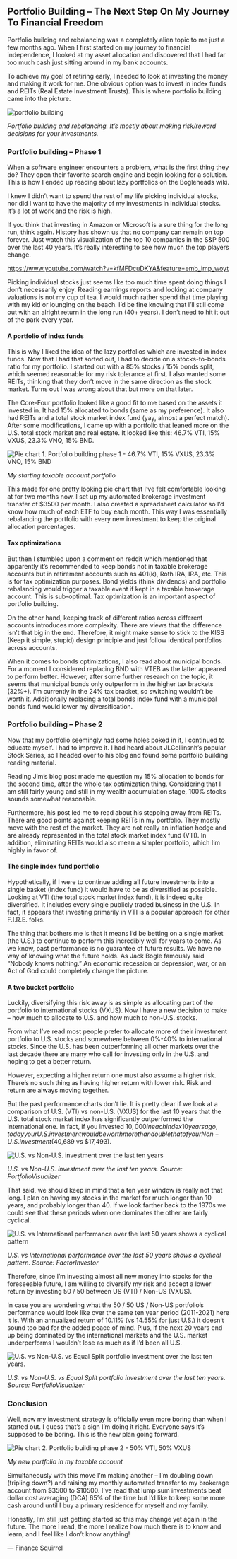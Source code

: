 ## Portfolio Building – The Next Step On My Journey To Financial Freedom

Portfolio building and rebalancing was a completely alien topic to me just a few months ago. When I first started on my journey to financial independence, I looked at my asset allocation and discovered that I had far too much cash just sitting around in my bank accounts.

To achieve my goal of retiring early, I needed to look at investing the money and making it work for me. One obvious option was to invest in index funds and REITs (Real Estate Investment Trusts). This is where portfolio building came into the picture.

![portfolio building](/images/portfolio-building.jpg)

*Portfolio building and rebalancing. It’s mostly about making risk/reward decisions for your investments.*

### Portfolio building – Phase 1

When a software engineer encounters a problem, what is the first thing they do? They open their favorite search engine and begin looking for a solution. This is how I ended up reading about lazy portfolios on the Bogleheads wiki.

I knew I didn’t want to spend the rest of my life picking individual stocks, nor did I want to have the majority of my investments in individual stocks. It’s a lot of work and the risk is high.

If you think that investing in Amazon or Microsoft is a sure thing for the long run, think again. History has shown us that no company can remain on top forever. Just watch this visualization of the top 10 companies in the S&P 500 over the last 40 years. It’s really interesting to see how much the top players change.

https://www.youtube.com/watch?v=kfMFDcuDKYA&feature=emb_imp_woyt

Picking individual stocks just seems like too much time spent doing things I don’t necessarily enjoy. Reading earnings reports and looking at company valuations is not my cup of tea. I would much rather spend that time playing with my kid or lounging on the beach. I’d be fine knowing that I’ll still come out with an alright return in the long run (40+ years). I don’t need to hit it out of the park every year.

#### A portfolio of index funds

This is why I liked the idea of the lazy portfolios which are invested in index funds. Now that I had that sorted out, I had to decide on a stocks-to-bonds ratio for my portfolio. I started out with a 85% stocks / 15% bonds split, which seemed reasonable for my risk tolerance at first. I also wanted some REITs, thinking that they don’t move in the same direction as the stock market. Turns out I was wrong about that but more on that later.

The Core-Four portfolio looked like a good fit to me based on the assets it invested in. It had 15% allocated to bonds (same as my preference). It also had REITs and a total stock market index fund (yay, almost a perfect match). After some modifications, I came up with a portfolio that leaned more on the U.S. total stock market and real estate. It looked like this: 46.7% VTI, 15% VXUS, 23.3% VNQ, 15% BND.

![Pie chart 1. Portfolio building phase 1 - 46.7% VTI, 15% VXUS, 23.3% VNQ, 15% BND](/images/pie-chart-1-starting-portfolio.png)

*My starting taxable account portfolio*

This made for one pretty looking pie chart that I’ve felt comfortable looking at for two months now. I set up my automated brokerage investment transfer of $3500 per month. I also created a spreadsheet calculator so I’d know how much of each ETF to buy each month. This way I was essentially rebalancing the portfolio with every new investment to keep the original allocation percentages.

#### Tax optimizations

But then I stumbled upon a comment on reddit which mentioned that apparently it’s recommended to keep bonds not in taxable brokerage accounts but in retirement accounts such as 401(k), Roth IRA, IRA, etc. This is for tax optimization purposes. Bond yields (think dividends) and portfolio rebalancing would trigger a taxable event if kept in a taxable brokerage account. This is sub-optimal. Tax optimization is an important aspect of portfolio building.

On the other hand, keeping track of different ratios across different accounts introduces more complexity. There are views that the difference isn’t that big in the end. Therefore, it might make sense to stick to the KISS (Keep it simple, stupid) design principle and just follow identical portfolios across accounts.

When it comes to bonds optimizations, I also read about municipal bonds. For a moment I considered replacing BND with VTEB as the latter appeared to perform better. However, after some further research on the topic, it seems that municipal bonds only outperform in the higher tax brackets (32%+). I’m currently in the 24% tax bracket, so switching wouldn’t be worth it. Additionally replacing a total bonds index fund with a municipal bonds fund would lower my diversification.

### Portfolio building – Phase 2

Now that my portfolio seemingly had some holes poked in it, I continued to educate myself. I had to improve it. I had heard about JLCollinsnh’s popular Stock Series, so I headed over to his blog and found some portfolio building reading material.

Reading Jim’s blog post made me question my 15% allocation to bonds for the second time, after the whole tax optimization thing. Considering that I am still fairly young and still in my wealth accumulation stage, 100% stocks sounds somewhat reasonable.

Furthermore, his post led me to read about his stepping away from REITs. There are good points against keeping REITs in my portfolio. They mostly move with the rest of the market. They are not really an inflation hedge and are already represented in the total stock market index fund (VTI). In addition, eliminating REITs would also mean a simpler portfolio, which I’m highly in favor of.

#### The single index fund portfolio

Hypothetically, if I were to continue adding all future investments into a single basket (index fund) it would have to be as diversified as possible. Looking at VTI (the total stock market index fund), it is indeed quite diversified. It includes every single publicly traded business in the U.S. In fact, it appears that investing primarily in VTI is a popular approach for other F.I.R.E. folks.

The thing that bothers me is that it means I’d be betting on a single market (the U.S.) to continue to perform this incredibly well for years to come. As we know, past performance is no guarantee of future results. We have no way of knowing what the future holds. As Jack Bogle famously said “Nobody knows nothing.” An economic recession or depression, war, or an Act of God could completely change the picture.

#### A two bucket portfolio

Luckily, diversifying this risk away is as simple as allocating part of the portfolio to international stocks (VXUS). Now I have a new decision to make – how much to allocate to U.S. and how much to non-U.S. stocks.

From what I’ve read most people prefer to allocate more of their investment portfolio to U.S. stocks and somewhere between 0%-40% to international stocks. Since the U.S. has been outperforming all other markets over the last decade there are many who call for investing only in the U.S. and hoping to get a better return.

However, expecting a higher return one must also assume a higher risk. There’s no such thing as having higher return with lower risk. Risk and return are always moving together.

But the past performance charts don’t lie. It is pretty clear if we look at a comparison of U.S. (VTI) vs non-U.S. (VXUS) for the last 10 years that the U.S. total stock market index has significantly outperformed the international one. In fact, if you invested $10,000 in each index 10 years ago, today your U.S. investment would be worth more than double that of your Non-U.S. investment ($40,689 vs $17,493).

![U.S. vs Non-U.S. investment over the last ten years](/images/us-vs-non-us-10yr.png)

*U.S. vs Non-U.S. investment over the last ten years. Source: PortfolioVisualizer*

That said, we should keep in mind that a ten year window is really not that long. I plan on having my stocks in the market for much longer than 10 years, and probably longer than 40. If we look farther back to the 1970s we could see that these periods when one dominates the other are fairly cyclical.

![U.S. vs International performance over the last 50 years shows a cyclical pattern](/images/us-vs-international-50yr.png)

*U.S. vs International performance over the last 50 years shows a cyclical pattern. Source: FactorInvestor*

Therefore, since I’m investing almost all new money into stocks for the foreseeable future, I am willing to diversify my risk and accept a lower return by investing 50 / 50 between US (VTI) / Non-US (VXUS).

In case you are wondering what the 50 / 50 US / Non-US portfolio’s performance would look like over the same ten year period (2011-2021) here it is. With an annualized return of 10.11% (vs 14.55% for just U.S.) it doesn’t sound too bad for the added peace of mind. Plus, if the next 20 years end up being dominated by the international markets and the U.S. market underperforms I wouldn’t lose as much as if I’d been all U.S.

![U.S. vs Non-U.S. vs Equal Split portfolio investment over the last ten years.](/images/us-vs-non-us-vs-equal-split-10yr.png)

*U.S. vs Non-U.S. vs Equal Split portfolio investment over the last ten years. Source: PortfolioVisualizer*

### Conclusion

Well, now my investment strategy is officially even more boring than when I started out. I guess that’s a sign I’m doing it right. Everyone says it’s supposed to be boring. This is the new plan going forward.

![Pie chart 2. Portfolio building phase 2 - 50% VTI, 50% VXUS](/images/new-portfolio-pie-chart.png)

*My new portfolio in my taxable account*

Simultaneously with this move I’m making another – I’m doubling down (tripling down?) and raising my monthly automated transfer to my brokerage account from $3500 to $10500. I’ve read that lump sum investments beat dollar cost averaging (DCA) 65% of the time but I’d like to keep some more cash around until I buy a primary residence for myself and my family.

Honestly, I’m still just getting started so this may change yet again in the future. The more I read, the more I realize how much there is to know and learn, and I feel like I don’t know anything!

— Finance Squirrel
